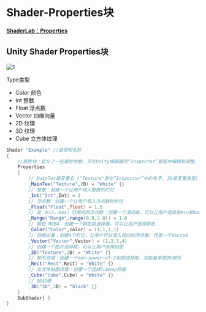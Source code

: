 # Shader-Properties块

**[ShaderLab：Properties](<https://docs.unity.cn/cn/2018.4/Manual/SL-Properties.html>)**

## Unity Shader Properties块

![1](../Image/Shader-Properties%E5%9D%97/1.png)

Type类型

* Color 颜色
* Int 整数
* Float 浮点数
* Vector 四维向量
* 2D 纹理
* 3D 纹理
* Cube 立方体纹理

```csharp
Shader "Example" //路径和名称
{ 
    //属性块：定义了一些属性参数，可在Unity编辑器的“Inspector”面板中编辑和调整。
    Properties
    { 
        //_MainTex是变量名 ("Texture"是在“Inspector”中的名字, 2D是变量类型) = "White" {}是默认值
        _MainTex("Texture",2D) = "White" {} 
        // 整数：创建一个让用户填入整数的栏位
        _Int("Int",Int) = 2
        // 浮点数：创建一个让用户填入浮点数的栏位
        _Float("Float",float) = 1.5
        // 在（min，max）范围内的浮点数：创建一个滑动条，可以让用户选择在min和max之间的浮点数值
        _Range("Range",range(0.0,2.0)) = 1.0
        // 颜色 RGBA：创建一个调色板选择器，可以让用户选择颜色
        _Color("Color",color) = (1,1,1,1)
        // 四维向量：创建4个栏位，让用户可以填入相应的浮点数，代表一个Vecto4
        _Vector("Vector",Vector) = (1,2,3,4)
        // 创建一个图片选择框，可以让用户选择贴图
        _2D("Texture",2D) = "White" {}
        // 矩形纹理：创建一个non-power-of-2贴图选择框，功能基本跟2D想同
        _Rect("Rect",Rect) = "White" {}
        // 立方体贴图纹理：创建一个选择Cubmap的框
        _Cube("Cube",Cube) = "White" {}
        // 3D纹理
        _3D("3D",3D) = "black" {}
    } 
    SubShader{ }
}
```
